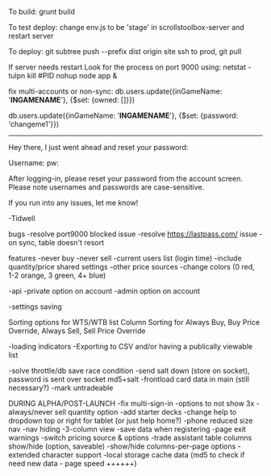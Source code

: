To build:
grunt build

To test deploy:
change env.js to be 'stage' in scrollstoolbox-server and restart server

To deploy:
git subtree push --prefix dist origin site
ssh to prod, git pull

If server needs restart
Look for the process on port 9000 using:
netstat -tulpn
kill #PID
nohup node app &

fix multi-accounts or non-sync:
db.users.update({inGameName: '******INGAMENAME******'}, {$set: {owned: []}})

db.users.update({inGameName: '******INGAMENAME******'}, {$set: {password: 'changeme1'}})

-----------

Hey there, I just went ahead and reset your password:

Username:
pw:

After logging-in, please reset your password from the account screen.  Please note usernames and passwords are case-sensitive.

If you run into any issues, let me know!

-Tidwell


bugs
-resolve port9000 blocked issue
-resolve https://lastpass.com/ issue
-on sync, table doesn't resort


 features
-never buy
-never sell
-current users list (login time)
-include quantity/price shared settings
-other price sources
-change colors (0 red, 1-2 orange, 3 green, 4+ blue)

-api
-private option on account
-admin option on account

-settings saving

Sorting options for WTS/WTB list
Column Sorting for Always Buy, Buy Price Override, Always Sell, Sell Price Override



-loading indicators
-Exporting to CSV and/or having a publically viewable list

-solve throttle/db save race condition
-send salt down (store on socket), password is sent over socket md5+salt
-frontload card data in main (still necessary?)
-mark untradeable

DURING ALPHA/POST-LAUNCH
-fix multi-sign-in
-options to not show 3x
-always/never sell quantity option
-add starter decks
-change help to dropdown top or right for tablet (or just help home?)
-phone reduced size nav
-nav hiding
-3-column view
-save data when registering
-page exit warnings
-switch pricing source & options
-trade assistant table columns show/hide (option, saveable)
-show/hide columns-per-page options
-extended character support
-local storage cache data (md5 to check if need new data - page speed ++++++)